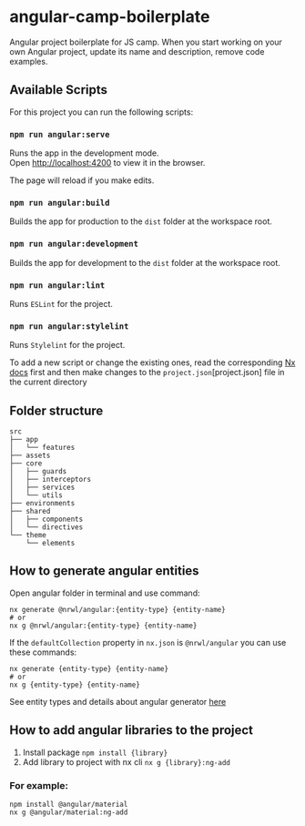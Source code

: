 # angular-camp-boilerplate

Angular project boilerplate for JS camp. When you start working on your own Angular project, update its name and description, remove code examples.

## Available Scripts

For this project you can run the following scripts:

### `npm run angular:serve`

Runs the app in the development mode.\
Open [http://localhost:4200](http://localhost:4200) to view it in the browser.

The page will reload if you make edits.

### `npm run angular:build`

Builds the app for production to the `dist` folder at the workspace root.

### `npm run angular:development`

Builds the app for development to the `dist` folder at the workspace root.

### `npm run angular:lint`

Runs `ESLint` for the project.

### `npm run angular:stylelint`

Runs `Stylelint` for the project.

To add a new script or change the existing ones, read the corresponding [Nx docs](https://nx.dev/configuration/projectjson) first and then make changes to the `project.json`[project.json] file in the current directory

## Folder structure

```text
src
├── app
│   └── features
├── assets
├── core
│   ├── guards
│   ├── interceptors
│   ├── services
│   └── utils
├── environments
├── shared
│   ├── components
│   └── directives
└── theme
    └── elements
```

## How to generate angular entities

Open angular folder in terminal and use command: 
```
nx generate @nrwl/angular:{entity-type} {entity-name}
# or 
nx g @nrwl/angular:{entity-type} {entity-name}
```
If the `defaultCollection` property in `nx.json` is `@nrwl/angular` you can use these commands:
```
nx generate {entity-type} {entity-name}
# or
nx g {entity-type} {entity-name}
```
See entity types and details about angular generator [here](https://angular.io/cli/generate#ng-generate)

## How to add angular libraries to the project
1. Install package `npm install {library}`
2. Add library to project with nx cli `nx g {library}:ng-add`

### For example:
```
npm install @angular/material
nx g @angular/material:ng-add
```
